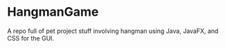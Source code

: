 # HangmanGame
A repo full of pet project stuff involving hangman using Java, JavaFX, and CSS for the GUI.
